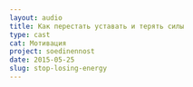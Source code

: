 ```yaml
---
layout: audio
title: Как перестать уставать и терять силы
type: cast
cat: Мотивация
project: soedinennost
date: 2015-05-25
slug: stop-losing-energy
---
```

